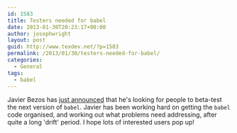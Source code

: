 ```yaml
---
id: 1583
title: Testers needed for babel
date: 2013-01-30T20:23:17+00:00
author: josephwright
layout: post
guid: http://www.texdev.net/?p=1583
permalink: /2013/01/30/testers-needed-for-babel/
categories:
  - General
tags:
  - babel
---
```

<p>Javier Bezos has <a href="http://www.tex-tipografia.com/babel_news.html">just announced</a> that he's looking for people to beta-test the next version of <code>babel</code>. Javier has been working hard on getting the <code>babel</code> code organised, and working out what problems need addressing, after quite a long 'drift' period. I hope lots of interested users pop up!</p>
